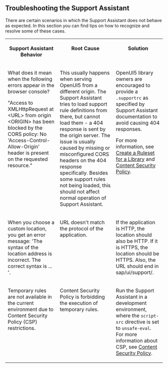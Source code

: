 <!-- loio64bdd33d236340908fe2659162492b39 -->

## Troubleshooting the Support Assistant

There are certain scenarios in which the Support Assistant does not behave as expected. In this section you can find tips on how to recognize and resolve some of these cases.




<table>
<tr>
<th valign="top">

Support Assistant Behavior

</th>
<th valign="top">

Root Cause

</th>
<th valign="top">

Solution

</th>
</tr>
<tr>
<td valign="top">

What does it mean when the following errors appear in the browser console?

"Access to XMLHttpRequest at <URL\> from origin <ORIGIN\> has been blocked by the CORS policy: No 'Access-Control-Allow-Origin' header is present on the requested resource."

</td>
<td valign="top">

This usually happens when serving OpenUI5 from a different origin. The Support Assistant tries to load support rule definitions from there, but cannot load them - a 404 response is sent by the origin server. The issue is usually caused by missing or misconfigured CORS headers on the 404 response specifically. Besides some support rules not being loaded, this should not affect normal operation of Support Assistant.

</td>
<td valign="top">

OpenUI5 library owners are encouraged to provide a `.supportrc` as specified by Support Assistant documentation to avoid causing 404 responses.

For more information, see [Create a Ruleset for a Library](create-a-ruleset-for-a-library-b5a5135.md) and [Content Security Policy](../05_Developing_Apps/content-security-policy-fe1a6db.md).

</td>
</tr>
<tr>
<td valign="top">

When you choose a custom location, you get an error message: 'The syntax of the location address is incorrect. The correct syntax is ... '.

</td>
<td valign="top">

URL doesn't match the protocol of the application.

</td>
<td valign="top">

If the application is HTTP, the location should also be HTTP. If it is HTTPS, the location should be HTTPS. Also, the URL should end in sap/ui/support/.

</td>
</tr>
<tr>
<td valign="top">

Temporary rules are not available in the current environment due to Content Security Policy \(CSP\) restrictions.

</td>
<td valign="top">

Content Security Policy is forbidding the execution of temporary rules.

</td>
<td valign="top">

Run the Support Assistant in a development environment, where the `script-src` directive is set to `unsafe-eval`. For more information about CSP, see [Content Security Policy](../05_Developing_Apps/content-security-policy-fe1a6db.md).

</td>
</tr>
</table>

